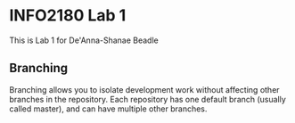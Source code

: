 # INFO2180 Lab 1
This is Lab 1 for De'Anna-Shanae Beadle

## Branching
Branching allows you to isolate development work without
affecting other branches in the repository. Each repository
has one default branch (usually called master), and can have 
multiple other branches.